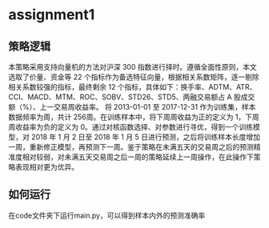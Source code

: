 # assignment1

## 策略逻辑

本策略采用支持向量机的方法对沪深 300 指数进行择时。遵循全面性原则，本文选取了价量、资金等 22 个指标作为备选特征向量，根据相关系数矩阵，逐一剔除相关系数较强的指标，最终剩余 12 个指标，具体如下：换手率、ADTM、ATR、CCI、MACD、MTM、ROC、SOBV、STD26、STD5、两融交易额占 A 股成交额（%）、上一交易周收益率。
将 2013-01-01 至 2017-12-31 作为训练集，样本数据频率为周，共计 256周。在训练样本中，将下周周收益为正的定义为 1，下周周收益率为负的定义为 0。通过对核函数选择、对参数进行寻优，得到一个训练模型，对 2018 年 1 月 2 日至 2018 年 1 月 5 日进行预测，之后将训练样本长度增加一周，重新修正模型，再预测下一周。鉴于策略在未满五天的交易周之后的预测精准度相对较弱，对未满五天交易周之后一周的策略延续上一周操作，在此操作下策略表现相对更为优异。

## 如何运行

在code文件夹下运行main.py，可以得到样本内外的预测准确率
